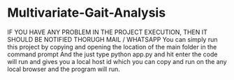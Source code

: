 # Multivariate-Gait-Analysis
IF YOU HAVE ANY PROBLEM IN THE PROJECT EXECUTION, THEN IT SHOULD BE NOTIFIED THORUGH MAIL / WHATSAPP 
You can simply run this project by copying and opening the location of the main folder in the command prompt
And the just type python app.py and hit enter the code will run and gives you a local host id which you can copy and run on the any local browser and the program will run.
